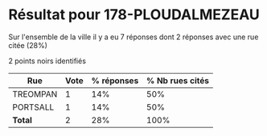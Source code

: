 # Résultat pour 178-PLOUDALMEZEAU

Sur l'ensemble de la ville il y a eu 7 réponses dont 2 réponses avec une rue citée (28%)

2 points noirs identifiés

| Rue | Vote | % réponses | % Nb rues cités|
|-----|------|------------|----------------|
| TREOMPAN | 1 | 14% | 50%|
| PORTSALL | 1 | 14% | 50%|
| **Total** | 2 | 28% | 100%|
